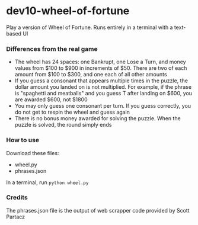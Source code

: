 # dev10-wheel-of-fortune

Play a version of Wheel of Fortune. Runs entirely in a terminal with a text-based UI

### Differences from the real game

- The wheel has 24 spaces: one Bankrupt, one Lose a Turn, and money values from $100 to $900 in increments of $50. There are two of each amount from $100 to $300, and one each of all other amounts
- If you guess a consonant that appears multiple times in the puzzle, the dollar amount you landed on is not multiplied. For example, if the phrase is "spaghetti and meatballs" and you guess T after landing on $600, you are awarded $600, not $1800
- You may only guess one consonant per turn. If you guess correctly, you do not get to respin the wheel and guess again
- There is no bonus money awarded for solving the puzzle. When the puzzle is solved, the round simply ends

### How to use

Download these files:

- wheel.py
- phrases.json

In a terminal, run `python wheel.py`

### Credits

The phrases.json file is the output of web scrapper code provided by Scott Partacz

